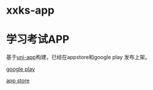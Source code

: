 # xxks-app
# 学习考试APP

基于[uni-app](https://uniapp.dcloud.io)构建，已经在appstore和google play 发布上架。


[google play](https://play.google.com/store/apps/details?id=com.goat.xxks)

[app store](https://apps.apple.com/us/app/天天题库学和练/id1484759791)
